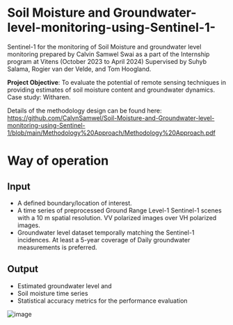 # Soil Moisture and Groundwater-level-monitoring-using-Sentinel-1-

Sentinel-1 for the monitoring of Soil Moisture and groundwater level monitoring prepared by Calvin Samwel Swai as a part of the Internship program at Vitens (October 2023 to April 2024) Supervised by Suhyb Salama, Rogier van der Velde, and Tom Hoogland. 

**Project Objective**: To evaluate the potential of remote sensing techniques in providing estimates of soil moisture content and groundwater dynamics. 
Case study: Witharen.
 
Details of the methodology design can be found here: https://github.com/CalvnSamwel/Soil-Moisture-and-Groundwater-level-monitoring-using-Sentinel-1/blob/main/Methodology%20Approach/Methodology%20Approach.pdf

# Way of operation

## Input

* A defined boundary/location of interest. 
* A time series of preprocessed Ground Range Level-1 Sentinel-1 scenes with a 10 m spatial resolution. VV polarized images over VH polarized images.
* Groundwater level dataset temporally matching the Sentinel-1 incidences. At least a 5-year coverage of Daily groundwater measurements is preferred.

## Output
* Estimated groundwater level and
* Soil moisture time series
* Statistical accuracy metrics for the performance evaluation

![image](https://github.com/user-attachments/assets/8ed8287c-55f1-4c1f-b043-c7b23adf120f)
